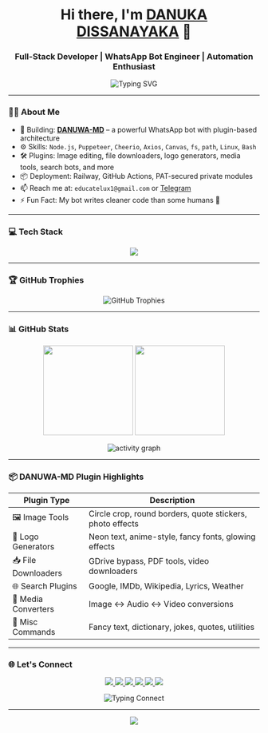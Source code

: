<!-- HEADER -->
<h1 align="center">Hi there, I'm <a href="https://github.com/DANUWA-MD" target="_blank">DANUKA DISSANAYAKA</a> 👋</h1>
<h3 align="center">Full-Stack Developer | WhatsApp Bot Engineer | Automation Enthusiast</h3>

<p align="center">
  <img src="https://readme-typing-svg.herokuapp.com?font=Fira+Code&weight=600&size=22&pause=1000&color=00F7FF&center=true&vCenter=true&width=435&lines=Creator+of+DANUWA-MD+%E2%9A%94;I+automate+the+web+%F0%9F%9A%80;Open+Source+%E2%9D%A4%EF%B8%8F;Let's+build+together!" alt="Typing SVG" />
</p>

---

### 👨‍💻 About Me

- 🔭 Building: **[DANUWA-MD](https://github.com/DANUWA-MD/DANUWA-BOT)** – a powerful WhatsApp bot with plugin-based architecture  
- ⚙️ Skills: `Node.js`, `Puppeteer`, `Cheerio`, `Axios`, `Canvas`, `fs`, `path`, `Linux`, `Bash`  
- 🛠 Plugins: Image editing, file downloaders, logo generators, media tools, search bots, and more  
- 📦 Deployment: Railway, GitHub Actions, PAT-secured private modules  
- 📫 Reach me at: `educatelux1@gmail.com` or [Telegram](https://t.me/danuwa_support)  
- ⚡ Fun Fact: My bot writes cleaner code than some humans 🧠  

---

### 💻 Tech Stack

<p align="center">
  <img src="https://skillicons.dev/icons?i=nodejs,javascript,html,css,linux,git,github,vscode,bash" />
</p>

---

### 🏆 GitHub Trophies

<p align="center">
  <img src="https://github-profile-trophy.vercel.app/?username=DANUWA-MD&theme=radical&no-frame=true&column=6" alt="GitHub Trophies" />
</p>

---

### 📊 GitHub Stats

<p align="center">
  <img src="https://github-readme-stats.vercel.app/api?username=DANUWA-MD&theme=radical&show_icons=true&count_private=true" height="180"/>
  <img src="https://github-readme-streak-stats.herokuapp.com/?user=DANUWA-MD&theme=radical" height="180"/>
</p>

<p align="center">
  <img src="https://github-readme-activity-graph.cyclic.app/graph?username=DANUWA-MD&theme=rogue" alt="activity graph" />
</p>

---

### 📦 DANUWA-MD Plugin Highlights

| Plugin Type | Description |
|-------------|-------------|
| 🖼️ Image Tools | Circle crop, round borders, quote stickers, photo effects |
| 🎨 Logo Generators | Neon text, anime-style, fancy fonts, glowing effects |
| 📥 File Downloaders | GDrive bypass, PDF tools, video downloaders |
| 🌐 Search Plugins | Google, IMDb, Wikipedia, Lyrics, Weather |
| 🔁 Media Converters | Image ↔️ Audio ↔️ Video conversions |
| 📜 Misc Commands | Fancy text, dictionary, jokes, quotes, utilities |

---

### 🌐 Let's Connect

<p align="center">
  <a href="https://wa.me/94776121326" target="_blank">
    <img src="https://img.shields.io/badge/WhatsApp_Message-25D366?style=for-the-badge&logo=whatsapp&logoColor=white&labelColor=101010" />
  </a>
  <a href="https://web.facebook.com/danuka.disanayaka.3701/" target="_blank">
    <img src="https://img.shields.io/badge/Facebook_Profile-1877F2?style=for-the-badge&logo=facebook&logoColor=white&labelColor=101010" />
  </a>
  <a href="https://www.quizontal.com" target="_blank">
    <img src="https://img.shields.io/badge/Visit_Website-000000?style=for-the-badge&logo=About.me&logoColor=white&labelColor=101010" />
  </a>
  <a href="https://github.com/DANUWA-MD" target="_blank">
    <img src="https://img.shields.io/badge/GitHub_Profile-181717?style=for-the-badge&logo=github&logoColor=white&labelColor=101010" />
  </a>
  <a href="mailto:educatelux1@gmail.com" target="_blank">
    <img src="https://img.shields.io/badge/Send_Email-D14836?style=for-the-badge&logo=gmail&logoColor=white&labelColor=101010" />
  </a>
  <a href="https://t.me/danuwa_support" target="_blank">
    <img src="https://img.shields.io/badge/Telegram_Chat-2CA5E0?style=for-the-badge&logo=telegram&logoColor=white&labelColor=101010" />
  </a>
</p>

<p align="center">
  <img src="https://readme-typing-svg.herokuapp.com?font=Fira+Code&size=22&pause=1000&color=00F7FF&center=true&vCenter=true&width=500&lines=Connect+With+Me+Anywhere+%F0%9F%9A%80;Let's+Build+Something+Cool+Together!" alt="Typing Connect" />
</p>

---

<p align="center">
  <img src="https://capsule-render.vercel.app/api?type=waving&color=0f2027&height=120&section=footer"/>
</p>
